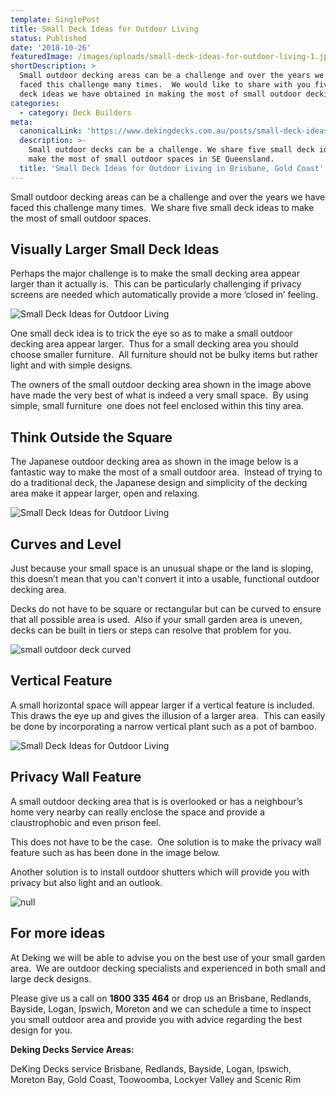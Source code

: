 ```yaml
---
template: SinglePost
title: Small Deck Ideas for Outdoor Living
status: Published
date: '2018-10-26'
featuredImage: /images/uploads/small-deck-ideas-for-outdoor-living-1.jpg
shortDescription: >
  Small outdoor decking areas can be a challenge and over the years we have
  faced this challenge many times.  We would like to share with you five small
  deck ideas we have obtained in making the most of small outdoor decking areas.
categories:
  - category: Deck Builders
meta:
  canonicalLink: 'https://www.dekingdecks.com.au/posts/small-deck-ideas-for-outdoor-living/'
  description: >-
    Small outdoor decks can be a challenge. We share five small deck ideas to
    make the most of small outdoor spaces in SE Queensland.
  title: 'Small Deck Ideas for Outdoor Living in Brisbane, Gold Coast'
---
```

Small outdoor decking areas can be a challenge and over the years we have faced this challenge many times.  We share five small deck ideas to make the most of small outdoor spaces.

## Visually Larger Small Deck Ideas

Perhaps the major challenge is to make the small decking area appear larger than it actually is.  This can be particularly challenging if privacy screens are needed which automatically provide a more ‘closed in’ feeling.

![Small Deck Ideas for Outdoor Living](/images/uploads/small-deck-ideas-for-outdoor-living-1.jpg)

One small deck idea is to trick the eye so as to make a small outdoor decking area appear larger.  Thus for a small decking area you should choose smaller furniture.  All furniture should not be bulky items but rather light and with simple designs.

The owners of the small outdoor decking area shown in the image above have made the very best of what is indeed a very small space.  By using simple, small furniture  one does not feel enclosed within this tiny area.

## Think Outside the Square

The Japanese outdoor decking area as shown in the image below is a fantastic way to make the most of a small outdoor area.  Instead of trying to do a traditional deck, the Japanese design and simplicity of the decking area make it appear larger, open and relaxing.

![Small Deck Ideas for Outdoor Living](/images/uploads/small-deck-ideas-for-outdoor-living-2.jpg)

## Curves and Level

Just because your small space is an unusual shape or the land is sloping, this doesn’t mean that you can't convert it into a usable, functional outdoor decking area.

Decks do not have to be square or rectangular but can be curved to ensure that all possible area is used.  Also if your small garden area is uneven, decks can be built in tiers or steps can resolve that problem for you.

![small outdoor deck curved](/images/uploads/ee98aec45f32ee80141aabff3e02ef32.jpg)

## Vertical Feature

A small horizontal space will appear larger if a vertical feature is included.  This draws the eye up and gives the illusion of a larger area.  This can easily be done by incorporating a narrow vertical plant such as a pot of bamboo.

![Small Deck Ideas for Outdoor Living](/images/uploads/small-deck-ideas-for-outdoor-living-3.jpg)

## Privacy Wall Feature

A small outdoor decking area that is is overlooked or has a neighbour’s home very nearby can really enclose the space and provide a claustrophobic and even prison feel.

This does not have to be the case.  One solution is to make the privacy wall feature such as has been done in the image below.

Another solution is to install outdoor shutters which will provide you with privacy but also light and an outlook.

![null](/images/uploads/8xxojs-oqfojkartuimtkg.jpg)

## For more ideas

At Deking we will be able to advise you on the best use of your small garden area.  We are outdoor decking specialists and experienced in both small and large deck designs.

Please give us a call on **1800 335 464** or drop us an Brisbane, Redlands, Bayside, Logan, Ipswich, Moreton and we can schedule a time to inspect you small outdoor area and provide you with advice regarding the best design for you.

**Deking Decks Service Areas:**

DeKing Decks service Brisbane, Redlands, Bayside, Logan, Ipswich, Moreton Bay, Gold Coast, Toowoomba, Lockyer Valley and Scenic Rim
